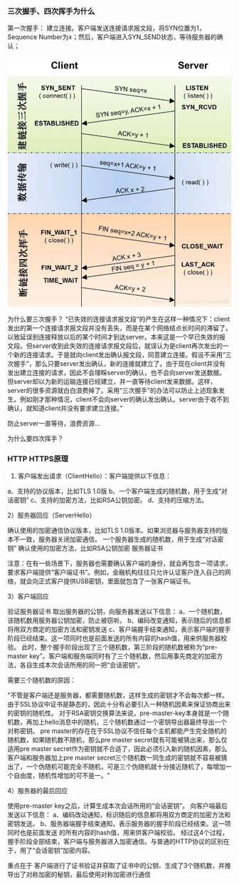 ### 三次握手、四次挥手为什么
第一次握手：
建立连接。客户端发送连接请求报文段，将SYN位置为1，Sequence Number为x；然后，客户端进入SYN_SEND状态，等待服务器的确认；

![tcp_3次握手四次挥手](../../images/blog/tcp_3_4.jpeg)

为什么要三次握手？
“已失效的连接请求报文段”的产生在这样一种情况下：client发出的第一个连接请求报文段并没有丢失，而是在某个网络结点长时间的滞留了，以致延误到连接释放以后的某个时间才到达server。本来这是一个早已失效的报文段。但server收到此失效的连接请求报文段后，就误认为是client再次发出的一个新的连接请求。于是就向client发出确认报文段，同意建立连接。假设不采用“三次握手”，那么只要server发出确认，新的连接就建立了。由于现在client并没有发出建立连接的请求，因此不会理睬server的确认，也不会向server发送数据。但server却以为新的运输连接已经建立，并一直等待client发来数据。这样，server的很多资源就白白浪费掉了。采用“三次握手”的办法可以防止上述现象发生。例如刚才那种情况，client不会向server的确认发出确认。server由于收不到确认，就知道client并没有要求建立连接。”

防止server一直等待，浪费资源...

为什么要四次挥手？


### HTTP HTTPS原理
1) 客户端发出请求（ClientHello）：客户端提供以下信息：

a、支持的协议版本，比如TLS 1.0版
b、一个客户端生成的随机数，用于生成“对话密钥”
c、支持的加密方法，比如RSA公钥加密。
d、支持的压缩方法。

2）服务器回应（ServerHello）

确认使用的加密通信协议版本，比如TLS 1.0版本。如果浏览器与服务器支持的版本不一致，服务器关闭加密通信。
一个服务器生成的随机数，用于生成“对话密钥”
确认使用的加密方法，比如RSA公钥加密
服务器证书

注意：在有一些场景下，服务器也需要确认客户端的身份，就会再包含一项请求，要求客户端提供“客户端证书”。例如，金融机构往往只允许认证客户连入自己的网络，就会向正式客户提供USB密钥，里面就包含了一张客户端证书。



3）客户端回应

验证服务器证书
取出服务器的公钥，向服务器发送以下信息：
a、一个随机数，该随机数用服务器公钥加密，防止被窃听。
b、编码改变通知，表示随后的信息都将用双方商定的加密方法和密钥发送
c、客户端握手结束通知，表示客户端的握手阶段已经结束。这一项同时也是前面发送的所有内容的hash值，用来供服务器校验。
此时，整个握手阶段出现了三个随机数，第三阶段的随机数被称为“pre-master key”。客户端和服务端同时有了三个随机数，然后用事先商定的加密方法，各自生成本次会话所用的同一把“会话密钥”。

需要三个随机数的原因：

​"不管是客户端还是服务器，都需要随机数，这样生成的密钥才不会每次都一样。
由于SSL协议中证书是静态的，因此十分有必要引入一种随机因素来保证协商出来的密钥的随机性。
对于RSA密钥交换算法来说，pre-master-key本身就是一个随机数，再加上hello消息中的随机，三个随机数通过一个密钥导出器最终导出一个对称密钥。
pre master的存在在于SSL协议不信任每个主机都能产生完全随机的随机数，如果随机数不随机，那么pre master secret就有可能被猜出来，那么仅适用pre master secret作为密钥就不合适了，因此必须引入新的随机因素，那么客户端和服务器加上pre master secret三个随机数一同生成的密钥就不容易被猜出了，一个伪随机可能完全不随机，可是三个伪随机就十分接近随机了，每增加一个自由度，随机性增加的可不是一。"​


4）服务器的最后回应

使用pre-master key之后，计算生成本次会话所用的“会话密钥”。
向客户端最后发送以下信息：
a、编码改动通知，标识随后的信息都将用双方商定的加密方法和密钥发送。
b、服务器端握手结束通知，表示服务器的握手阶段已经结束。这一项同时也是前面发送
的所有内容的hash值，用来供客户端校验。
经过这4个过程，握手阶段全部结束，客户端与服务器进入加密通信。与普通的HTTP协议的区别在于，用了“会话密钥”加密内容。

重点在于 客户端进行了证书验证并获取了证书中的公钥、生成了3个随机数，并推导出了对称加密的秘钥，最后使用对称加密进行通信
